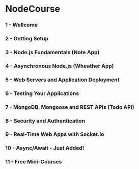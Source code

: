 # NodeCourse

### 1 - Wellcome
### 2 - Getting Setup
### 3 - Node.js Fundamentals (Note App)
### 4 - Asynchronous Node.js (Wheather App)
### 5 - Web Servers and Application Deployment
### 6 - Testing Your Applications
### 7 - MongoDB, Mongoose and REST APIs (Todo API)
### 8 - Security and Authentication
### 9 - Real-Time Web Apps with Socket.io
### 10 - Async/Await - Just Added!
### 11 - Free Mini-Courses